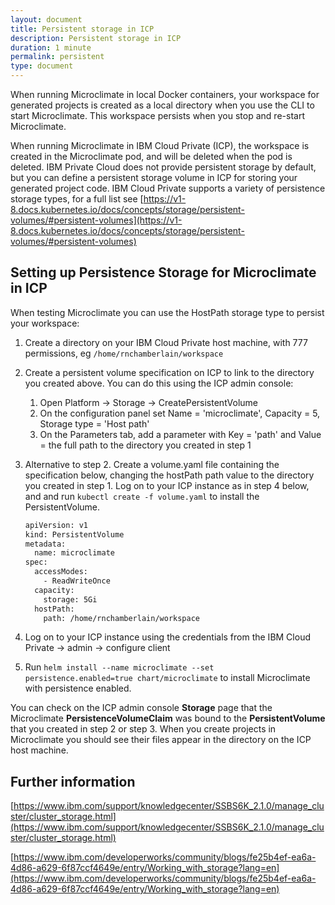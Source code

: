 ```yaml
---
layout: document
title: Persistent storage in ICP
description: Persistent storage in ICP
duration: 1 minute
permalink: persistent
type: document
---
```


When running Microclimate in local Docker containers, your workspace for generated projects is created as a local directory when you use the CLI to start Microclimate. This workspace persists when you stop and re-start Microclimate.

When running Microclimate in IBM Cloud Private (ICP), the workspace is created in the Microclimate pod, and will be deleted when the pod is deleted. IBM Private Cloud does not provide persistent storage by default, but you can define a persistent storage volume in ICP for storing your generated project code. IBM Cloud Private supports a variety of persistence storage types, for a full list see [https://v1-8.docs.kubernetes.io/docs/concepts/storage/persistent-volumes/#persistent-volumes](https://v1-8.docs.kubernetes.io/docs/concepts/storage/persistent-volumes/#persistent-volumes)

## Setting up Persistence Storage for Microclimate in ICP

When testing Microclimate you can use the HostPath storage type to persist your workspace:

1. Create a directory on your IBM Cloud Private host machine, with 777 permissions, eg ``/home/rnchamberlain/workspace``

2. Create a persistent volume specification on ICP to link to the directory you created above. You can do this using the ICP admin console:


	1. Open Platform -> Storage -> CreatePersistentVolume
	2. On the configuration panel set Name = 'microclimate', Capacity = 5, Storage type = 'Host path'
	3. On the Parameters tab, add a parameter with Key = 'path' and Value = the full path to the directory you created in step 1


3. Alternative to step 2. Create a volume.yaml file containing the specification below, changing the hostPath path value to the directory you created in step 1. Log on to your ICP instance as in step 4 below, and and run ``kubectl create -f volume.yaml`` to install the PersistentVolume.

    ```sh
    apiVersion: v1
    kind: PersistentVolume
    metadata:
      name: microclimate
    spec:
      accessModes:
        - ReadWriteOnce
      capacity:
        storage: 5Gi
      hostPath:
        path: /home/rnchamberlain/workspace
     ```

4. Log on to your ICP instance using the credentials from the IBM Cloud Private -> admin -> configure client

5. Run ``helm install --name microclimate --set persistence.enabled=true chart/microclimate`` to install Microclimate with persistence enabled.

You can check on the ICP admin console **Storage** page that the Microclimate **PersistenceVolumeClaim** was bound to the **PersistentVolume** that you created in step 2 or step 3. When you create projects in Microclimate you should see their files appear in the directory on the ICP host machine.

## Further information

[https://www.ibm.com/support/knowledgecenter/SSBS6K_2.1.0/manage_cluster/cluster_storage.html](https://www.ibm.com/support/knowledgecenter/SSBS6K_2.1.0/manage_cluster/cluster_storage.html)

[https://www.ibm.com/developerworks/community/blogs/fe25b4ef-ea6a-4d86-a629-6f87ccf4649e/entry/Working_with_storage?lang=en](https://www.ibm.com/developerworks/community/blogs/fe25b4ef-ea6a-4d86-a629-6f87ccf4649e/entry/Working_with_storage?lang=en)